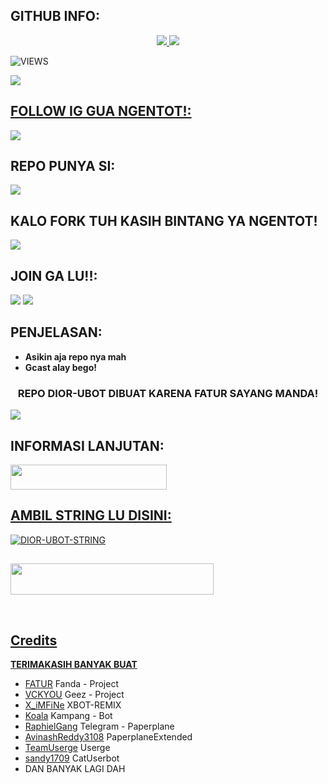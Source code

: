 ## GITHUB INFO:
<p align="center">
  <a href="https://github.com/DIORrios285/DIOR-UBOT/fork">
    <img src="https://img.shields.io/github/forks/DIORrios285/DIOR-UBOT?label=Fork&style=social">
    
  </a>
  <a href="https://github.com/DIORrios285/DIOR-UBOT">
    <img src="https://img.shields.io/github/stars/DIORrios285/DIOR-UBOT?style=social">
  </a>
</p>  

![VIEWS](https://komarev.com/ghpvc/?username=DIORrios285)

<a href="https://t.me/fandasupport"><img src="https://img.shields.io/badge/RATE-A+-blue.svg?style=for-the-badge&logo=Factor.">


## FOLLOW IG GUA NGENTOT!:
<a href="https://www.instagram.com/fatur.285?=nametag"><img src="https://img.shields.io/badge/INSTAGRAM-GA%20FOLLOW%20GUA%20INJAK%20LU-blue.svg?style=for-the-badge&logo=Instagram"></a>


## REPO PUNYA SI:
[<img src="https://telegra.ph/file/c15cced59c474a33cb9bb.jpg">](https://t.me/uurfavboys1)
  
  
## KALO FORK TUH KASIH BINTANG YA NGENTOT!
[<img src="https://telegra.ph/file/5e0c4d6ff521d55d164e7.jpg">](https://github.com/DIORrios285)

## JOIN GA LU!!:

<a href="https://t.me/diorplayingwords"><img src="https://img.shields.io/badge/CH-SUKA%20SUKA%20DIOR-blue.svg?style=for-the-badge&logo=Telegram"></a>
<a href="https://t.me/fandasupport"><img src="https://img.shields.io/badge/GROUP-FANDA%20SUPPORT-blue.svg?style=for-the-badge&logo=Telegram"></a>

## PENJELASAN:
* **Asikin aja repo nya mah**
* **Gcast alay bego!** 

<h3 align="center">REPO DIOR-UBOT DIBUAT KARENA FATUR SAYANG MANDA!</h3>
<img src="https://telegra.ph/file/1e07e251f96184b78a3c3.jpg">

## INFORMASI LANJUTAN:
<a href="https://t.me/fandasupport"><img src="https://img.shields.io/badge/GROUP%20DIOR%20SPAM%20BOT-blue?style=flat&logo=Telegram" width="250" height="40.100" />


## AMBIL STRING LU DISINI:

[![DIOR-UBOT-STRING](https://replit.com/badge/github/@DIORrios285/DIOR-UBOT)](https://replit.com/@DIORrios285/DIOR-UBOT-STRING)

##
<a href="https://heroku.com/deploy?template=https://github.com/DIORrios285/DIOR-UBOT.git"><img src="https://img.shields.io/badge/DEPLOY%20KE%20HEROKU%20YA%20KONTOL-green light?style=flat&logo=Heroku" width="325" height="50.100" />

<br>
</p>


 ## Credits
  **TERIMAKASIH BANYAK BUAT**

*   [FATUR](https://github.com/DIORrios285)    Fanda - Project
*   [VCKYOU](https://github.com/Vckyou/Geez-Project)    Geez - Project
*   [X_iMFiNe](https://github.com/ximfine/xBot-Remix)    XBOT-REMIX
*   [Koala](https://github.com/ManusiaRakitan/Kampang-Bot)    Kampang - Bot
*   [RaphielGang](https://github.com/RaphielGang)    Telegram - Paperplane
*   [AvinashReddy3108](https://github.com/AvinashReddy3108)    PaperplaneExtended
*   [TeamUserge](https://github.com/UsergeTeam/Userge)    Userge
*   [sandy1709](https://github.com/sandy1709/catuserbot)    CatUserbot
*   DAN BANYAK LAGI DAH
